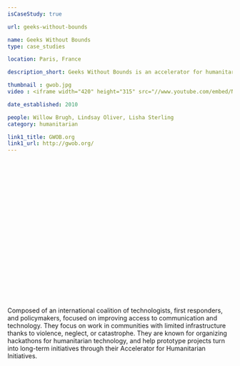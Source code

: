 ```yaml
---
isCaseStudy: true

url: geeks-without-bounds

name: Geeks Without Bounds
type: case_studies

location: Paris, France

description_short: Geeks Without Bounds is an accelerator for humanitarian projects, mentoring good intentions to a state of deployment.

thumbnail : gwob.jpg
video : <iframe width="420" height="315" src="//www.youtube.com/embed/Ny6wq3A6U_I" frameborder="0" allowfullscreen></iframe>

date_established: 2010

people: Willow Brugh, Lindsay Oliver, Lisha Sterling
category: humanitarian

link1_title: GWOB.org
link1_url: http://gwob.org/
---
```


<iframe width="560" height="315" src="" frameborder="0" allowfullscreen></iframe>

Composed of an international coalition of technologists, first responders, and policymakers, focused on improving access to communication and technology. They focus on work in communities with limited infrastructure thanks to violence, neglect, or catastrophe. They are known for organizing hackathons for humanitarian technology, and help prototype projects turn into long-term initiatives through their Accelerator for Humanitarian Initiatives.